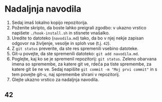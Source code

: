 # Nadaljnja navodila

1. Sedaj imaš lokalno kopijo repozitorija.
2. Poženite skripto, da boste lahko preigrali zgodbo:
   v ukazno vrstico napišete `./hook-install.sh` in stisnete vnašalko.
3. Uredite to datoteko (`navodila.md`) tako, da bo v njej nekje
   zapisan odgovor na življenje, vesolje in sploh vse (t.j. `42`).
5. Z `git status` preverite, da ste res spremenili vsebino datoteke.
6. Git-u povejte, da ste spremenili datoteko: `git add navodila.md`.
7. Poglejte, kaj ko se je spremenil repozitorij: `git status`.
   Zeleno obarvana imena so spremembe, za katere git ve, rdeča pa tiste spremembe,
   za katere git še ne ve. Sedaj napišite `git commit -m "Moj prvi commit"` in
   s tem povejte git-u, naj spremembe shrani v repozitorij.
8. Glejte ukazno vrstico za nadaljnja navodila.

## 42
